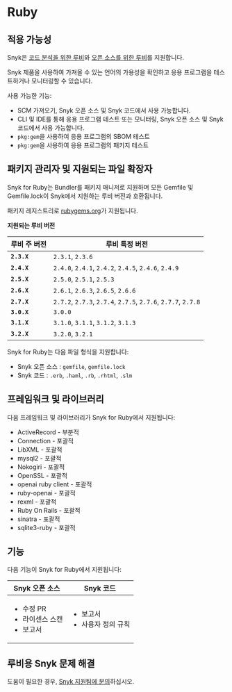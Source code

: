 # Ruby

## 적용 가능성

Snyk은 [코드 분석을 위한 루비](ruby-for-code-analysis.md)와 [오픈 소스를 위한 루비](ruby-for-open-source.md)를 지원합니다.

Snyk 제품을 사용하여 가져올 수 있는 언어의 가용성을 확인하고 응용 프로그램을 테스트하거나 모니터링할 수 있습니다.

사용 가능한 기능:

* SCM 가져오기, Snyk 오픈 소스 및 Snyk 코드에서 사용 가능합니다.
* CLI 및 IDE를 통해 응용 프로그램 테스트 또는 모니터링,  Snyk 오픈 소스 및  Snyk 코드에서 사용 가능합니다.
* `pkg:gem`을 사용하여 응용 프로그램의 SBOM 테스트
* `pkg:gem`을 사용하여 응용 프로그램의 패키지 테스트

## 패키지 관리자 및 지원되는 파일 확장자

Snyk for Ruby는 Bundler를 패키지 매니저로 지원하며 모든 Gemfile 및 Gemfile.lock이 Snyk에서 지원하는 루비 버전과 호환됩니다.

패키지 레지스트리로 [rubygems.org](https://rubygems.org/)가 지원됩니다.

**지원되는 루비 버전**

| 루비 주 버전     | 루비 특정 버전                                                      |
| ----------- | ------------------------------------------------------------- |
| **`2.3.X`** | `2.3.1`, `2.3.6`                                              |
| **`2.4.X`** | `2.4.0`, `2.4.1`, `2.4.2`, `2.4.5`, `2.4.6`, `2.4.9`          |
| **`2.5.X`** | `2.5.0`, `2.5.1`, `2.5.3`                                     |
| **`2.6.X`** | `2.6.1`, `2.6.3`, `2.6.5`, `2.6.6`                            |
| **`2.7.X`** | `2.7.2`, `2.7.3`, `2.7.4`, `2.7.5`, `2.7.6`, `2.7.7`, `2.7.8` |
| **`3.0.X`** | `3.0.0`                                                       |
| **`3.1.X`** | `3.1.0`, `3.1.1`, `3.1.2`, `3.1.3`                            |
| **`3.2.X`** | `3.2.0`, `3.2.1`                                              |

Snyk for Ruby는 다음 파일 형식을 지원합니다:

* Snyk 오픈 소스 : `gemfile`, `gemfile.lock`
* Snyk 코드 : `.erb`, `.haml`, `.rb`, `.rhtml`, `.slm`

## 프레임워크 및 라이브러리

다음 프레임워크 및 라이브러리가 Snyk for Ruby에서 지원됩니다:

* ActiveRecord - 부분적
* Connection - 포괄적
* LibXML - 포괄적
* mysql2 - 포괄적
* Nokogiri - 포괄적
* OpenSSL - 포괄적
* openai ruby client - 포괄적
* ruby-openai - 포괄적
* rexml - 포괄적
* Ruby On Rails - 포괄적
* sinatra - 포괄적
* sqlite3-ruby - 포괄적

## 기능

다음 기능이 Snyk for Ruby에서 지원됩니다:

| Snyk 오픈 소스                                          | Snyk 코드                                 |
| --------------------------------------------------- | --------------------------------------- |
| <ul><li>수정 PR</li><li>라이센스 스캔</li><li>보고서</li></ul> | <ul><li>보고서</li><li>사용자 정의 규칙</li></ul> |

## 루비용 Snyk 문제 해결

도움이 필요한 경우, [Snyk 지원팀에 문의](https://support.snyk.io)하십시오.
